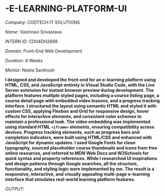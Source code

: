# -E-LEARNING-PLATFORM-UI

*Company*: CODTECH IT SOLUTIONS

*Name*: Vaishnavi Srivastava

*INTERN ID*: CD04DH2698

*Domain*: Front-End Web Development

*Duration*: 4 Weeks

*Mentor*: Neeta Santhosh

**I designed and developed the **front-end for an e-learning platform** using **HTML, CSS, and JavaScript** entirely in **Visual Studio Code**, with the **Live Server** extension for instant browser preview during development. The platform features multiple styled pages, including a course listing page, a course detail page with embedded video lessons, and a progress tracking interface. I structured the layout using semantic HTML and styled it with custom CSS, applying Flexbox and Grid for responsive design, hover effects for interactive elements, and consistent color schemes to maintain a professional look. The video embedding was implemented using standard HTML `<iframe>` elements, ensuring compatibility across devices. Progress tracking elements, such as progress bars and completion indicators, were built using HTML/CSS and enhanced with JavaScript for dynamic updates. I used **Google Fonts** for clean typography, sourced placeholder course thumbnails and icons from free online resources, and referred to **MDN Web Docs** and **W3Schools** for quick syntax and property references. While I researched UI inspirations and design patterns through Google searches, all the structure, functionality, and styling logic were implemented by me. The result is a responsive, interactive, and visually appealing multi-page e-learning interface that simulates real-world learning platform features.**

*OUTPUT*: 
